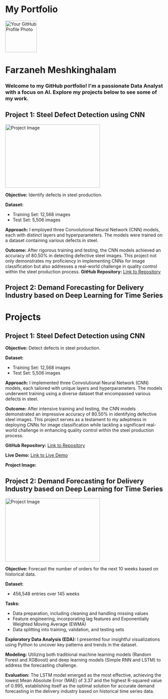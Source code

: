 # My Portfolio

<img src="https://avatars.githubusercontent.com/u/140073903?s=400&u=1a7246a6029322034f4a484357ee46ca4bb70812&v=4" alt="Your GitHub Profile Photo" width="100" height="100">

# Farzaneh Meshkinghalam
### Welcome to my GitHub portfolio! I'm a passionate Data Analyst with a focus on AI. Explore my projects below to see some of my work.

## Project 1: Steel Defect Detection using CNN      

  <img src="https://github.com/FarzanehMeshkinghalam/Python_Projects/raw/7a8557d3755c020d0ce9a29dc5e0a4e4167649d0/robot-0_nouvelle.jpg" alt="Project Image" width="300" height="200">

**Objective:** Identify defects in steel production. 

**Dataset:**
- Training Set: 12,568 images
- Test Set: 5,506 images

**Approach:**
I employed three Convolutional Neural Network (CNN) models, each with distinct layers and hyperparameters. The models were trained on a dataset containing various defects in steel.

**Outcome:**
After rigorous training and testing, the CNN models achieved an accuracy of 80.50% in detecting defective steel images. This project not only demonstrates my proficiency in implementing CNNs for image classification but also addresses a real-world challenge in quality control within the steel production process.
**GitHub Repository:**
[Link to Repository](https://github.com/FarzanehMeshkinghalam/Python_Projects/blob/e43953fe52b8d1ccf3a8dd003b60ec1417f544dc/Steel_Defect_Detection.ipynb)


## Project 2: Demand Forecasting for Delivery Industry based on Deep Learning for Time Series

# Projects

## Project 1: Steel Defect Detection using CNN

**Objective:** Detect defects in steel production.

**Dataset:**
- Training Set: 12,568 images
- Test Set: 5,506 images

**Approach:**
I implemented three Convolutional Neural Network (CNN) models, each tailored with unique layers and hyperparameters. The models underwent training using a diverse dataset that encompassed various defects in steel.

**Outcome:**
After intensive training and testing, the CNN models demonstrated an impressive accuracy of 80.50% in identifying defective steel images. This project serves as a testament to my adeptness in deploying CNNs for image classification while tackling a significant real-world challenge in enhancing quality control within the steel production process.

**GitHub Repository:**
[Link to Repository](https://github.com/your-username/your-repo-name)

**Live Demo:**
[Link to Live Demo](https://www.example.com)

**Project Image:**


## Project 2: Demand Forecasting for Delivery Industry based on Deep Learning for Time Series

 <img src="https://github.com/FarzanehMeshkinghalam/Python_Projects/raw/7a8557d3755c020d0ce9a29dc5e0a4e4167649d0/robot-0_nouvelle.jpg" alt="Project Image" width="300" height="200">

**Objective:** Forecast the number of orders for the next 10 weeks based on historical data.

**Dataset:**
- 456,548 entries over 145 weeks

**Tasks:**
- Data preparation, including cleaning and handling missing values
- Feature engineering, incorporating lag features and Exponentially Weighted Moving Average (EWMA)
- Data splitting into training, validation, and testing sets

**Exploratory Data Analysis (EDA):**
I presented four insightful visualizations using Python to uncover key patterns and trends in the dataset.

**Modeling:**
Utilizing both traditional machine learning models (Random Forest and XGBoost) and deep learning models (Simple RNN and LSTM) to address the forecasting challenge.

**Evaluation:**
The LSTM model emerged as the most effective, achieving the lowest Mean Absolute Error (MAE) of 3.37 and the highest R-squared value of 0.995, establishing itself as the optimal solution for accurate demand forecasting in the delivery industry based on historical time series data.




